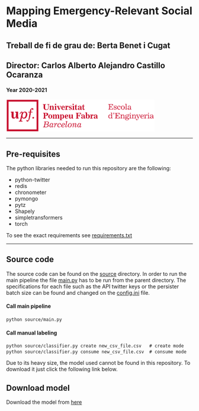 # Mapping Emergency-Relevant Social Media

## Treball de fi de grau de: Berta Benet i Cugat
## Director: Carlos Alberto Alejandro Castillo Ocaranza

#### Year 2020-2021
<img src="resources/upf_logo.png" alt="Universitat Pompeu Fabra, Escola d'Enginyeria" width="400"/>

------------------------

## Pre-requisites

The python libraries needed to run this repository are the following:

- python-twitter
- redis
- chronometer
- pymongo
- pytz
- Shapely
- simpletransformers
- torch

To see the exact requirements see [requirements.txt](requirements.txt)

__________

## Source code

The source code can be found on the [source](source) directory. In order to run the main pipeline the file [main.py](source/main.py) has to be run from the parent directory. The specifications for each file such as the API twitter keys or the persister batch size can be found and changed on the [config.ini](resources/config.ini) file. 

#### Call main pipeline
```
python source/main.py
```

#### Call manual labeling
```
python source/classifier.py create new_csv_file.csv   # create mode
python source/classifier.py consume new_csv_file.csv  # consume mode
```

Due to its heavy size, the model used cannot be found in this repository. To download it just click the following link below.


## Download model

Download the model from [here](https://drive.google.com/uc?export=download&id=11DLldxP1Ll3vqX4CxrQMKF5VdiY11TdS)

